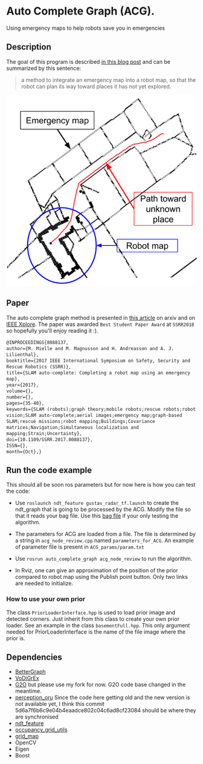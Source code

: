 # Auto Complete Graph (ACG).


Using emergency maps to help robots save you in emergencies

## Description

The goal of this program is described [in this blog post](https://malcolmmielle.wordpress.com/2017/08/07/using-emergency-maps-to-help-robots-save-you-in-emergencies/) and can be summarized by this sentence:

> a method to integrate an emergency map into a robot map, so that the robot can plan its way toward places it has not yet explored.

![Result example](https://raw.githubusercontent.com/MalcolmMielle/Auto-Complete-Graph/SSRR2017/Images/result.png)

## Paper

The auto complete graph method is presented in [this article](https://www.arxiv.org/abs/1702.05087) on arxiv and on [IEEE Xplore](http://ieeexplore.ieee.org/abstract/document/8088137/?reload=true). The paper was awarded `Best Student Paper Award` at `SSRR2018` so hopefully you'll enjoy reading it :).

```
@INPROCEEDINGS{8088137,
author={M. Mielle and M. Magnusson and H. Andreasson and A. J. Lilienthal},
booktitle={2017 IEEE International Symposium on Safety, Security and Rescue Robotics (SSRR)},
title={SLAM auto-complete: Completing a robot map using an emergency map},
year={2017},
volume={},
number={},
pages={35-40},
keywords={SLAM (robots);graph theory;mobile robots;rescue robots;robot vision;SLAM auto-complete;aerial images;emergency map;graph-based SLAM;rescue missions;robot mapping;Buildings;Covariance matrices;Navigation;Simultaneous localization and mapping;Strain;Uncertainty},
doi={10.1109/SSRR.2017.8088137},
ISSN={},
month={Oct},}
```


## Run the code example

This should all be soon ros parameters but for now here is how you can test the code:

* Use `roslaunch ndt_feature gustav_radar_tf.launch` to create the ndt_graph that is going to be processed by the ACG. Modify the file so that it reads your bag file. Use this [bag file](http://aass.oru.se/Research/mro/data/tutorials/mapping.bag) if your only testing the algorithm.

* The parameters for ACG are loaded from a file. The file is determined by a string in `acg_node_review.cpp` named `parameters_for_ACG`. An example of parameter file is present in `ACG_params/param.txt`

* Use `rosrun auto_complete_graph acg_node_review` to run the algorithm.

* In Rviz, one can give an approximation of the position of the prior compared to robot map using the Publish point button. Only two links are needed to initialize.

### How to use your own prior

The class `PriorLoaderInterface.hpp` is used to load prior image and detected corners. Just inherit from this class to create your own prior loader. See an example in the class `basementFull.hpp`. This only argument needed for PriorLoaderInterface is the name of the file image where the prior is.

## Dependencies

* [BetterGraph](https://github.com/MalcolmMielle/BetterGraph)
* [VoDiGrEx](https://github.com/MalcolmMielle/VoDiGrEx)
* [G2O](https://github.com/RainerKuemmerle/g2o) but please use my fork for now. G2O code base changed in the meantime.
* [perception_oru](https://github.com/OrebroUniversity/perception_oru) Since the code here getting old and the new version is not available yet, I think this commit 5d6a7f6b6c9e04b4eaadce802c04c6ad8cf23084 should be where they are synchronised
* [ndt_feature](https://github.com/MalcolmMielle/ndt_feature_graph)
* [occupancy_grid_utils](https://github.com/clearpathrobotics/occupancy_grid_utils)
* [grid_map](https://github.com/ethz-asl/grid_map)
* OpenCV
* Eigen
* Boost

